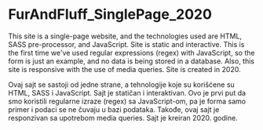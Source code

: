 # FurAndFluff_SinglePage_2020
This site is a single-page website, and the technologies used are HTML, SASS pre-processor, and JavaScript. Site is static and interactive.
This is the first time we've used regular expressions (regex) with JavaScript, so the form is just an example, and no data is being stored in a database.
Also, this site is responsive with the use of media queries. Site is created in 2020.


Ovaj sajt se sastoji od jedne strane, a tehnologije koje su korišćene su HTML, SASS i JavaScript. Sajt je statičan i interaktivan. Ovo je prvi put da smo koristili regularne izraze (regex) sa JavaScript-om, pa je forma samo primer i podaci se ne čuvaju u bazi podataka. Takođe, ovaj sajt je responzivan sa upotrebom media queries. Sajt je kreiran 2020. godine.
